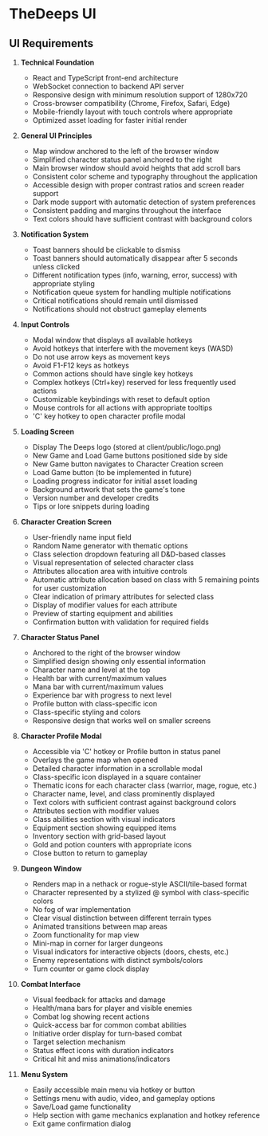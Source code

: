 # TheDeeps UI

## UI Requirements

1. **Technical Foundation**
   - React and TypeScript front-end architecture
   - WebSocket connection to backend API server
   - Responsive design with minimum resolution support of 1280x720
   - Cross-browser compatibility (Chrome, Firefox, Safari, Edge)
   - Mobile-friendly layout with touch controls where appropriate
   - Optimized asset loading for faster initial render

2. **General UI Principles**
   - Map window anchored to the left of the browser window
   - Simplified character status panel anchored to the right
   - Main browser window should avoid heights that add scroll bars
   - Consistent color scheme and typography throughout the application
   - Accessible design with proper contrast ratios and screen reader support
   - Dark mode support with automatic detection of system preferences
   - Consistent padding and margins throughout the interface
   - Text colors should have sufficient contrast with background colors

3. **Notification System**
   - Toast banners should be clickable to dismiss
   - Toast banners should automatically disappear after 5 seconds unless clicked
   - Different notification types (info, warning, error, success) with appropriate styling
   - Notification queue system for handling multiple notifications
   - Critical notifications should remain until dismissed
   - Notifications should not obstruct gameplay elements

4. **Input Controls**
   - Modal window that displays all available hotkeys
   - Avoid hotkeys that interfere with the movement keys (WASD)
   - Do not use arrow keys as movement keys
   - Avoid F1-F12 keys as hotkeys
   - Common actions should have single key hotkeys
   - Complex hotkeys (Ctrl+key) reserved for less frequently used actions
   - Customizable keybindings with reset to default option
   - Mouse controls for all actions with appropriate tooltips
   - 'C' key hotkey to open character profile modal

5. **Loading Screen**
   - Display The Deeps logo (stored at client/public/logo.png)
   - New Game and Load Game buttons positioned side by side
   - New Game button navigates to Character Creation screen
   - Load Game button (to be implemented in future)
   - Loading progress indicator for initial asset loading
   - Background artwork that sets the game's tone
   - Version number and developer credits
   - Tips or lore snippets during loading

6. **Character Creation Screen**
   - User-friendly name input field
   - Random Name generator with thematic options
   - Class selection dropdown featuring all D&D-based classes
   - Visual representation of selected character class
   - Attributes allocation area with intuitive controls
   - Automatic attribute allocation based on class with 5 remaining points for user customization
   - Clear indication of primary attributes for selected class
   - Display of modifier values for each attribute
   - Preview of starting equipment and abilities
   - Confirmation button with validation for required fields

7. **Character Status Panel**
   - Anchored to the right of the browser window
   - Simplified design showing only essential information
   - Character name and level at the top
   - Health bar with current/maximum values
   - Mana bar with current/maximum values
   - Experience bar with progress to next level
   - Profile button with class-specific icon
   - Class-specific styling and colors
   - Responsive design that works well on smaller screens

8. **Character Profile Modal**
   - Accessible via 'C' hotkey or Profile button in status panel
   - Overlays the game map when opened
   - Detailed character information in a scrollable modal
   - Class-specific icon displayed in a square container
   - Thematic icons for each character class (warrior, mage, rogue, etc.)
   - Character name, level, and class prominently displayed
   - Text colors with sufficient contrast against background colors
   - Attributes section with modifier values
   - Class abilities section with visual indicators
   - Equipment section showing equipped items
   - Inventory section with grid-based layout
   - Gold and potion counters with appropriate icons
   - Close button to return to gameplay

9. **Dungeon Window**
   - Renders map in a nethack or rogue-style ASCII/tile-based format
   - Character represented by a stylized @ symbol with class-specific colors
   - No fog of war implementation
   - Clear visual distinction between different terrain types
   - Animated transitions between map areas
   - Zoom functionality for map view
   - Mini-map in corner for larger dungeons
   - Visual indicators for interactive objects (doors, chests, etc.)
   - Enemy representations with distinct symbols/colors
   - Turn counter or game clock display

10. **Combat Interface**
    - Visual feedback for attacks and damage
    - Health/mana bars for player and visible enemies
    - Combat log showing recent actions
    - Quick-access bar for common combat abilities
    - Initiative order display for turn-based combat
    - Target selection mechanism
    - Status effect icons with duration indicators
    - Critical hit and miss animations/indicators

11. **Menu System**
    - Easily accessible main menu via hotkey or button
    - Settings menu with audio, video, and gameplay options
    - Save/Load game functionality
    - Help section with game mechanics explanation and hotkey reference
    - Exit game confirmation dialog

